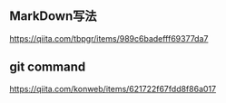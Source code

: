 ## MarkDown写法
https://qiita.com/tbpgr/items/989c6badefff69377da7
## git command
https://qiita.com/konweb/items/621722f67fdd8f86a017